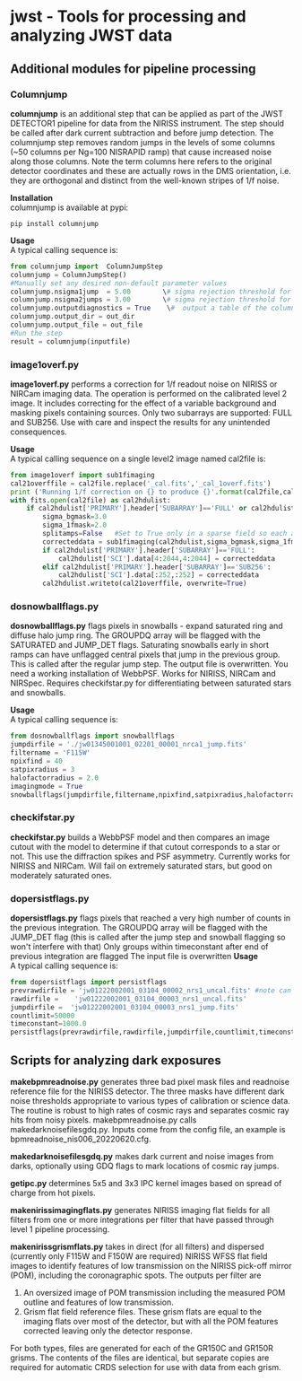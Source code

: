 # jwst - Tools for processing and analyzing JWST data

## Additional modules for pipeline processing
 
### Columnjump
<b>columnjump</b> is an additional step that can be applied as part of the JWST DETECTOR1 pipeline for data from the NIRISS instrument. The step should be called after dark current subtraction and before jump detection. The columnjump step removes random jumps in the levels of some columns (~50 columns per Ng=100 NISRAPID ramp) that cause increased noise along those columns. Note the term columns here refers to the original detector coordinates and these are actually rows in the DMS orientation, i.e. they are orthogonal and distinct from the well-known stripes of 1/f noise.

<b>Installation</b>  
columnjump is available at pypi: 
```
pip install columnjump
```
<b>Usage</b>  
A typical calling sequence is:  
```python
from columnjump import  ColumnJumpStep  
columnjump = ColumnJumpStep()  
#Manually set any desired non-default parameter values  
columnjump.nsigma1jump  = 5.00        \# sigma rejection threshold for one jump in the ramp  
columnjump.nsigma2jumps = 3.00        \# sigma rejection threshold for two jumps in the ramp  
columnjump.outputdiagnostics = True    \#  output a table of the columns corrected?  
columnjump.output_dir = out_dir  
columnjump.output_file = out_file  
#Run the step  
result = columnjump(inputfile)
```
### image1overf.py
<b>image1overf.py</b> performs a correction for 1/f readout noise on NIRISS or NIRCam imaging data. The operation is performed on the calibrated level 2 image. It includes correcting for the effect of a variable background and masking pixels containing sources. Only two subarrays are supported: FULL and SUB256. Use with care and inspect the results for any unintended consequences.

<b>Usage</b>  
A typical calling sequence on a single level2 image named cal2file is:  
```python
from image1overf import sub1fimaging
cal21overffile = cal2file.replace('_cal.fits','_cal_1overf.fits')
print ('Running 1/f correction on {} to produce {}'.format(cal2file,cal21overffile))
with fits.open(cal2file) as cal2hdulist:
    if cal2hdulist['PRIMARY'].header['SUBARRAY']=='FULL' or cal2hdulist['PRIMARY'].header['SUBARRAY']=='SUB256':
        sigma_bgmask=3.0
        sigma_1fmask=2.0
        splitamps=False   #Set to True only in a sparse field so each amplifier will be fit separately. 
        correcteddata = sub1fimaging(cal2hdulist,sigma_bgmask,sigma_1fmask,splitamps)
        if cal2hdulist['PRIMARY'].header['SUBARRAY']=='FULL':
            cal2hdulist['SCI'].data[4:2044,4:2044] = correcteddata  
        elif cal2hdulist['PRIMARY'].header['SUBARRAY']=='SUB256':
            cal2hdulist['SCI'].data[:252,:252] = correcteddata
        cal2hdulist.writeto(cal21overffile, overwrite=True)
```

### dosnowballflags.py
<b>dosnowballflags.py</b>  flags pixels in snowballs - expand saturated ring and diffuse halo jump ring.
    The GROUPDQ array will be flagged with the SATURATED and JUMP_DET flags.
    Saturating snowballs early in short ramps can have unflagged central pixels that jump in the previous group.
    This is called after the regular jump step.
    The output file is overwritten.
    You need a working installation of WebbPSF.
    Works for NIRISS, NIRCam and NIRSpec.
    Requires checkifstar.py for differentiating between saturated stars and snowballs.
  
<b>Usage</b>  
A typical calling sequence is:  
```python
from dosnowballflags import snowballflags
jumpdirfile = './jw01345001001_02201_00001_nrca1_jump.fits'
filtername = 'F115W'
npixfind = 40
satpixradius = 3
halofactorradius = 2.0
imagingmode = True
snowballflags(jumpdirfile,filtername,npixfind,satpixradius,halofactorradius,imagingmode)
```
  
### checkifstar.py
<b>checkifstar.py</b> builds a WebbPSF model and then compares an image cutout with the model to determine if that cutout corresponds to a star or not. This use the diffraction spikes and PSF asymmetry. Currently works for NIRISS and NIRCam. Will fail on extremely saturated stars, but good on moderately saturated ones.

### dopersistflags.py
<b>dopersistflags.py</b> flags pixels that reached a very high number of counts in the previous integration.
    The GROUPDQ array will be flagged with the JUMP_DET flag (this is called after the jump step and snowball flagging so won't interfere with that)
    Only groups within timeconstant after end of previous integration are flagged
    The input file is overwritten
<b>Usage</b>  
A typical calling sequence is:  
```python
from dopersistflags import persistflags
prevrawdirfile = 'jw01222002001_03104_00002_nrs1_uncal.fits' #note can be empty string for first exposure in visit
rawdirfile =    'jw01222002001_03104_00003_nrs1_uncal.fits'
jumpdirfile =  'jw01222002001_03104_00003_nrs1_jump.fits'
countlimit=50000
timeconstant=1000.0
persistflags(prevrawdirfile,rawdirfile,jumpdirfile,countlimit,timeconstant)
```
  
## Scripts for analyzing dark exposures 

<b>makebpmreadnoise.py</b> generates three bad pixel mask files and readnoise reference file for the NIRISS detector. 
The three masks have different dark noise thresholds appropriate to various types of calibration or science data.
The routine is robust to high rates of cosmic rays and separates cosmic ray hits from noisy pixels. makebpmreadnoise.py calls makedarknoisefilesgdq.py.
Inputs come from the config file, an example is bpmreadnoise_nis006_20220620.cfg.

<b>makedarknoisefilesgdq.py</b> makes dark current and noise images from darks, optionally using GDQ flags to mark locations of cosmic ray jumps.

<b>getipc.py</b> determines 5x5 and 3x3 IPC kernel images based on spread of charge from hot pixels.

<b>makenirissimagingflats.py</b> generates NIRISS imaging flat fields for all filters from one or more integrations per filter that have passed through level 1 pipeline processing.

<b>makenirissgrismflats.py</b> takes in direct (for all filters) and dispersed (currently only F115W and F150W are required) NIRISS WFSS flat field images to identify features of low transmission on the NIRISS pick-off mirror (POM), including the coronagraphic spots. The outputs per filter are 
1. An oversized image of POM transmission including the measured POM outline and features of low transmission. 
2. Grism flat field reference files. These grism flats are equal to the imaging flats over most of the detector, but with all the POM features corrected leaving only the detector response.

For both types, files are generated for each of the GR150C and GR150R grisms. The contents of the files are identical, but separate copies are required for automatic CRDS selection for use with data from each grism.
 

